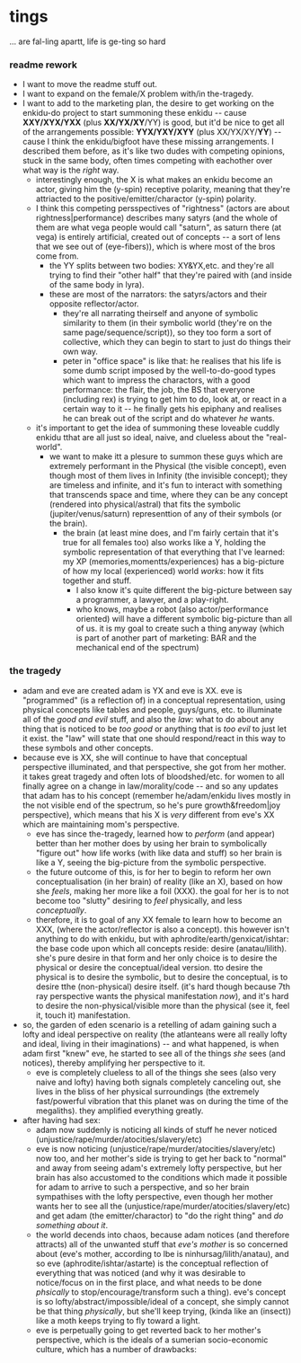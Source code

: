 # tings

... are fal-ling apartt, life is ge-ting so hard

### readme rework

- I want to move the readme stuff out.
- I want to expand on the female/X problem with/in the-tragedy.
- I want to add to the marketing plan, the desire to get working on the enkidu-do project to start summoning these enkidu -- cause **XXY/XYX/YXX** (plus **XX/YX/XY**/YY) is good, but it'd be nice to get all of the arrangements possible: **YYX/YXY/XYY** (plus XX/YX/XY/**YY**) -- cause I think the enkidu/bigfoot have these missing arrangements. I described them before, as it's like two dudes with competing opinions, stuck in the same body, often times competing with eachother over what way is the *right* way.
  - interestingly enough, the X is what makes an enkidu become an actor, giving him the (y-spin) receptive polarity, meaning that they're attriacted to the positive/emitter/charactor (y-spin) polarity.
  - I think this competing persspectives of "rightness" (actors are about rightness|performance) describes many satyrs (and the whole of them are what vega people would call "saturn", as saturn there (at vega) is entirely artificial, created out of concepts -- a sort of lens that we see out of (eye-fibers)), which is where most of the bros come from.
    - the YY splits between two bodies: XY&YX,etc. and they're all trying to find their "other half" that they're paired with (and inside of the same body in lyra).
    - these are most of the narrators: the satyrs/actors and their opposite reflector/actor.
      - they're all narrating theirself and anyone of symbolic similarity to them (in their symbolic world (they're on the same page/sequence/script)), so they too form a sort of collective, which they can begin to start to just do things their own way.
      - peter in "office space" is like that: he realises that his life is some dumb script imposed by the well-to-do-good types which want to impress the charactors, with a good performance: the flair, the job, the BS that everyone (including rex) is trying to get him to do, look at, or react in a certain way to it -- he finally gets his epiphany and realises he can break out of the script and do whatever *he* wants.
  - it's important to get the idea of summoning these loveable cuddly enkidu tthat are all just so ideal, naive, and clueless about the "real-world".
    - we want to make itt a plesure to summon these guys which are extremely performant in the Physical (the visible concept), even though most of them lives in Infinity (the invisible concept); they are timeless and infinite, and it's fun to interact with something that transcends space and time, where they can be any concept (rendered into physical/astral) that fits the symbolic (jupiter/venus/saturn) representtion of any of their symbols (or the brain).
      - the brain (at least mine does, and I'm fairly certain that it's true for all females too) also works like a Y, holding the symbolic representation of that everything that I've learned: my XP (memories,momentts/experiences) has a big-picture of how my local (experienced) world *works*: how it fits together and stuff.
        - I also know it's quite different the big-picture between say a programmer, a lawyer, and a play-right.
        - who knows, maybe a robot (also actor/performance oriented) will have a different symbolic big-picture than all of us. it is my goal to create such a thing anyway (which is part of another part of marketing: BAR and the mechanical end of the spectrum)

### the tragedy

- adam and eve are created adam is YX and eve is XX. eve is "programmed" (is a reflection of) in a conceptual representation, using physical concepts like tables and people, guys/guns, etc. to illuminate all of the *good and evil* stuff, and also the *law*: what to do about any thing that is noticed to be *too good* or anything that is *too evil* to just let it exist. the "law" will state that one should respond/react in this way to these symbols and other concepts.
- because eve is XX, she will continue to have that conceptual perspective illuminated, and that perspective, she got from her mother. it takes great tragedy and often lots of bloodshed/etc. for women to all finally agree on a change in law/morality/code -- and so any updates that adam has to his concept (remember he/adam/enkidu lives mostly in the not visible end of the spectrum, so he's pure growth&freedom|joy perspective), which means that his X is *very* different from eve's XX which are maintaining mom's perspective.
  - eve has since the-tragedy, learned how to *perform* (and appear) better than her mother does by using her brain to symbolically "figure out" how life works (with like data and stuff) so her brain is like a Y, seeing the big-picture from the symbolic perspective.
  - the future outcome of this, is for her to begin to reform her own conceptualisation (in her brain) of reality (like an X), based on how she *feels*, making her more like a foil (XXX). the goal for her is to not become too "slutty" desiring to *feel* physically, and less *conceptually*.
  - therefore, it is to goal of any XX female to learn how to become an XXX, (where the actor/reflector is also a concept). this however isn't anything to do with enkidu, but with aphrodite/earth/genxicat/ishtar: the base code upon which all concepts reside: desire (anatau/lilith). she's pure desire in that form and her only choice is to desire the physical or desire the conceptual/ideal version. tto desire the physical is to desire the symbolic, but to desire the conceptual, is to desire tthe (non-physical) desire itself. (it's hard though because 7th ray perspective wants the physical manifestation *now*), and it's hard to desire the non-physical/visible more than the physical (see it, feel it, touch it) manifestation.
- so, the garden of eden scenario is a retelling of adam gaining such a lofty and ideal perspective on reality (the atlanteans were all really lofty and ideal, living in their imaginations) -- and what happened, is when adam first "knew" eve, he started to see all of the things *she* sees (and notices), thereby amplifying her perspective to it.
  - eve is completely clueless to all of the things she sees (also very naive and lofty) having both signals completely canceling out, she lives in the bliss of her physical surroundings (the extremely fast/powerful vibration that this planet was on during the time of the megaliths). they amplified everything greatly.
- after having had sex:
  - adam now suddenly is noticing all kinds of stuff he never noticed (unjustice/rape/murder/atocities/slavery/etc)
  - eve is now noticing (unjustice/rape/murder/atocities/slavery/etc) now too, and her mother's side is trying to get her back to "normal" and away from seeing adam's extremely lofty perspective, but her brain has also accustomed to the conditions which made it possible for adam to arrive to such a perspective, and so her brain sympathises with the lofty perspective, even though her mother wants her to see all the (unjustice/rape/murder/atocities/slavery/etc) and get adam (the emitter/charactor) to "do the right thing" and *do something about it*.
  - the world decends into chaos, because adam notices (and therefore attracts) all of the unwanted stuff that *eve's mother* is so concerned about (eve's mother, according to lbe is ninhursag/lilith/anatau), and so eve (aphrodite/ishtar/astarte) is the conceptual reflection of everything that was noticed (and why it was desirable to notice/focus on in the first place, and what needs to be done *phsically* to stop/encourage/transform such a thing). eve's concept is so lofty/abstract/impossible/ideal of a concept, she simply cannot be that thing *physically*, but she'll keep trying, (kinda like an (insect)) like a moth keeps trying to fly toward a light.
  - eve is perpetually going to get reverted back to her mother's perspective, which is the ideals of a sumerian socio-economic culture, which has a number of drawbacks: